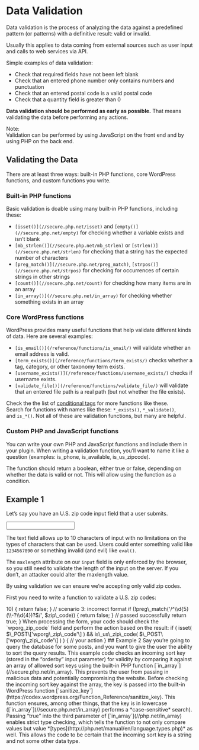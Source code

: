 # Data Validation

Data validation is the process of analyzing the data against a predefined pattern (or patterns) with a definitive result: valid or invalid.

Usually this applies to data coming from external sources such as user input and calls to web services via API.

Simple examples of data validation:

*   Check that required fields have not been left blank
*   Check that an entered phone number only contains numbers and punctuation
*   Check that an entered postal code is a valid postal code
*   Check that a quantity field is greater than 0

**Data validation should be performed as early as possible.** That means validating the data before performing any actions.

Note:  
Validation can be performed by using JavaScript on the front end and by using PHP on the back end.

## Validating the Data

There are at least three ways: built-in PHP functions, core WordPress functions, and custom functions you write.

### Built-in PHP functions

Basic validation is doable using many built-in PHP functions, including these:

*   `[isset()](//secure.php.net/isset)` and `[empty()](//secure.php.net/empty)` for checking whether a variable exists and isn’t blank
*   `[mb_strlen()](//secure.php.net/mb_strlen)` or `[strlen()](//secure.php.net/strlen)` for checking that a string has the expected number of characters
*   `[preg_match()](//secure.php.net/preg_match)`, `[strpos()](//secure.php.net/strpos)` for checking for occurrences of certain strings in other strings
*   `[count()](//secure.php.net/count)` for checking how many items are in an array
*   `[in_array()](//secure.php.net/in_array)` for checking whether something exists in an array

### Core WordPress functions

WordPress provides many useful functions that help validate different kinds of data. Here are several examples:

*   `[is_email()](/reference/functions/is_email/)` will validate whether an email address is valid.
*   `[term_exists()](/reference/functions/term_exists/)` checks whether a tag, category, or other taxonomy term exists.
*   `[username_exists()](/reference/functions/username_exists/)` checks if username exists.
*   `[validate_file()](/reference/functions/validate_file/)` will validate that an entered file path is a real path (but not whether the file exists).

Check the the list of [conditional tags](https://developer.wordpress.org/themes/references/list-of-conditional-tags/) for more functions like these.  
Search for functions with names like these: `*_exists()`, `*_validate()`, and `is_*()`. Not all of these are validation functions, but many are helpful.

### Custom PHP and JavaScript functions

You can write your own PHP and JavaScript functions and include them in your plugin. When writing a validation function, you’ll want to name it like a question (examples: is\_phone, is\_available, is\_us\_zipcode).

The function should return a boolean, either true or false, depending on whether the data is valid or not. This will allow using the function as a condition.

## Example 1

Let’s say you have an U.S. zip code input field that a user submits.

<input id="wporg\_zip\_code" type="text" maxlength="10" name="wporg\_zip\_code">

The text field allows up to 10 characters of input with no limitations on the types of characters that can be used. Users could enter something valid like `1234567890` or something invalid (and evil) like `eval()`.

The `maxlength` attribute on our `input` field is only enforced by the browser, so you still need to validate the length of the input on the server. If you don’t, an attacker could alter the maxlength value.

By using validation we can ensure we’re accepting only valid zip codes.

First you need to write a function to validate a U.S. zip codes:

<?php function is\_us\_zip\_code($zip\_code) { // scenario 1: empty if (empty($zip\_code)) { return false; } // scenario 2: more than 10 characters if (strlen(trim($zip\_code)) > 10) {
        return false;
    }

    // scenario 3: incorrect format
    if (!preg\_match('/^\\d{5}(\\-?\\d{4})?$/', $zip\_code)) {
        return false;
    }

    // passed successfully
    return true;
}

When processing the form, your code should check the `wporg_zip_code` field and perform the action based on the result:

if ( isset( $\_POST\['wporg\_zip\_code'\] ) && is\_us\_zip\_code( $\_POST\['wporg\_zip\_code'\] ) ) {
    // your action
}

## Example 2

Say you’re going to query the database for some posts, and you want to give the user the ability to sort the query results.

This example code checks an incoming sort key (stored in the “orderby” input parameter) for validity by comparing it against an array of allowed sort keys using the built-in PHP function [`in_array`](//secure.php.net/in_array). This prevents the user from passing in malicious data and potentially compromising the website.

Before checking the incoming sort key against the array, the key is passed into the built-in WordPress function [`sanitize_key`](https://codex.wordpress.org/Function_Reference/sanitize_key). This function ensures, among other things, that the key is in lowercase ([`in_array`](//secure.php.net/in_array) performs a *case-sensitive* search).

Passing “true” into the third parameter of [`in_array`](//php.net/in_array) enables strict type checking, which tells the function to not only compare values but value *[types](http://php.net/manual/en/language.types.php)* as well. This allows the code to be certain that the incoming sort key is a string and not some other data type.

<?php
$allowed\_keys = \['author', 'post\_author', 'date', 'post\_date'\];

$orderby = sanitize\_key( $\_POST\['orderby'\] );

if ( in\_array( $orderby, $allowed\_keys, true ) ) {
    // modify the query to sort by the orderby key
}
